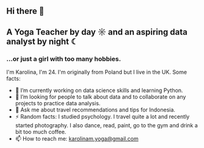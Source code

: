 ## Hi there 👋

<!--
**koralka/koralka** is a ✨ _special_ ✨ repository because its `README.md` (this file) appears on your GitHub profile.

Here are some ideas to get you started:

- 🔭 I’m currently working on data science skills.
- 🌱 I’m currently learning Python.
- 👯 I’m looking to collaborate on any projects to practice data analysis. 
- 🤔 I’m looking for people to talk about data stuff! 
- 💬 Ask me about best coffee places in the North East. 
- 📫 How to reach me: karolinam.yoga@gmail.com
- ⚡ About me: I'm Polish but I've been in the UK since 2020. I'm a yoga teacher, I studied psychology. I travel quite a lot and recently started photography (only as a hobby). 
-->
## A Yoga Teacher by day ☼ and an aspiring data analyst by night ☾
### ...or just a girl with too many hobbies. 
I'm Karolina, I'm 24. I'm originally from Poland but I live in the UK. 
Some facts:
- 🔭 I’m currently working on data science skills and learning Python.
- 👯 I’m looking for people to talk about data and to collaborate on any projects to practice data analysis. 
- 💬 Ask me about travel recommendations and tips for Indonesia. 
- ⚡ Random facts: I studied psychology. I travel quite a lot and recently started photography. I also dance, read, paint, go to the gym and drink a bit too much coffee. 
- 📫 How to reach me: karolinam.yoga@gmail.com

